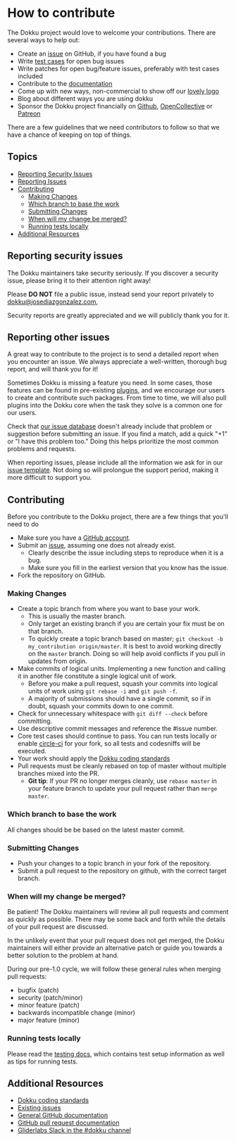 # How to contribute

The Dokku project would love to welcome your contributions. There are
several ways to help out:

- Create an [issue](https://github.com/dokku/dokku/issues) on GitHub, if you have found a bug
- Write [test cases](https://dokku.com/docs/development/testing/) for open bug issues
- Write patches for open bug/feature issues, preferably with test cases included
- Contribute to the [documentation](https://dokku.com/docs/)
- Come up with new ways, non-commercial to show off our [lovely logo](https://avatars1.githubusercontent.com/u/13455795)
- Blog about different ways you are using dokku
- Sponsor the Dokku project financially on [Github](https://github.com/sponsors/dokku), [OpenCollective](https://opencollective.com/dokku#support) or [Patreon](https://www.patreon.com/dokku)

There are a few guidelines that we need contributors to follow so that we have
a chance of keeping on top of things.

## Topics

- [Reporting Security Issues](#reporting-security-issues)
- [Reporting Issues](#reporting-other-issues)
- [Contributing](#contributing)
  - [Making Changes](#making-changes)
  - [Which branch to base the work](#which-branch-to-base-the-work)
  - [Submitting Changes](#submitting-changes)
  - [When will my change be merged?](#when-will-my-change-be-merged)
  - [Running tests locally](#running-tests-locally)
- [Additional Resources](#additional-resources)

## Reporting security issues

The Dokku maintainers take security seriously. If you discover a security
issue, please bring it to their attention right away!

Please **DO NOT** file a public issue, instead send your report privately to
[dokku@josediazgonzalez.com](mailto:dokku@josediazgonzalez.com),

Security reports are greatly appreciated and we will publicly thank you for it.

## Reporting other issues

A great way to contribute to the project is to send a detailed report when you
encounter an issue. We always appreciate a well-written, thorough bug report,
and will thank you for it!

Sometimes  Dokku  is missing a feature you need. In some cases, those features can
be found in pre-existing [plugins](https://dokku.com/docs/plugins/),
and we encourage our users to create and contribute such packages. From time to
time, we will also pull plugins into the Dokku core when the task they solve is
a common one for our users.

Check that [our issue database](https://github.com/dokku/dokku/issues)
doesn't already include that problem or suggestion before submitting an issue.
If you find a match, add a quick "+1" or "I have this problem too." Doing this
helps prioritize the most common problems and requests.

When reporting issues, please include all the information we ask for in our
[issue template](https://github.com/dokku/dokku/blob/master/ISSUE_TEMPLATE.md).
Not doing so will prolongue the support period, making it more difficult to support
you.

## Contributing

Before you contribute to the Dokku project, there are a few things that you'll
need to do

- Make sure you have a [GitHub account](https://github.com/signup/free).
- Submit an [issue](https://github.com/dokku/dokku/issues), assuming one does not already exist.
  - Clearly describe the issue including steps to reproduce when it is a bug.
  - Make sure you fill in the earliest version that you know has the issue.
- Fork the repository on GitHub.

### Making Changes

- Create a topic branch from where you want to base your work.
  - This is usually the master branch.
  - Only target an existing branch if you are certain your fix must be on that
    branch.
  - To quickly create a topic branch based on master; `git checkout -b my_contribution origin/master`.
    It is best to avoid working directly on the `master` branch. Doing so will
    help avoid conflicts if you pull in updates from origin.
- Make commits of logical units. Implementing a new function and calling it in
  another file constitute a single logical unit of work.
  - Before you make a pull request, squash your commits into logical units of work
    using `git rebase -i` and `git push -f`.
  - A majority of submissions should have a single commit, so if in doubt,
    squash your commits down to one commit.
- Check for unnecessary whitespace with `git diff --check` before committing.
- Use descriptive commit messages and reference the #issue number.
- Core test cases should continue to pass. You can run tests locally or enable
  [circle-ci](https://circleci.com/gh/dokku/dokku) for your fork, so all
  tests and codesniffs will be executed.
- Your work should apply the [Dokku coding standards](https://github.com/progrium/bashstyle)
- Pull requests must be cleanly rebased on top of master without multiple branches
  mixed into the PR.
  - **Git tip**: If your PR no longer merges cleanly, use `rebase master` in your
    feature branch to update your pull request rather than `merge master`.

### Which branch to base the work

All changes should be be based on the latest master commit.

### Submitting Changes

- Push your changes to a topic branch in your fork of the repository.
- Submit a pull request to the repository on github, with the correct target
  branch.

### When will my change be merged?

Be patient! The Dokku maintainers will review all pull requests and comment as
quickly as possible. There may be some back and forth while the details of your
pull request are discussed.

In the unlikely event that your pull request does not get merged, the Dokku
maintainers will either provide an alternative patch or guide you towards a
better solution to the problem at hand.

During our pre-1.0 cycle, we will follow these general rules when merging pull
requests:

- bugfix (patch)
- security (patch/minor)
- minor feature (patch)
- backwards incompatible change (minor)
- major feature (minor)

### Running tests locally

Please read the [testing docs](https://dokku.com/docs/development/testing/),
which contains test setup information as well as tips for running tests.

## Additional Resources

- [Dokku coding standards](https://github.com/progrium/bashstyle)
- [Existing issues](https://github.com/dokku/dokku/issues)
- [General GitHub documentation](https://help.github.com/)
- [GitHub pull request documentation](https://help.github.com/send-pull-requests/)
- [Gliderlabs Slack in the #dokku channel](https://glider-slackin.herokuapp.com/)
